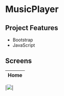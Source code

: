 # MusicPlayer

## Project Features
- Bootstrap
- JavaScript

## Screens

| Home  |
| ----- | 

|<img src="https://github.com/mhmmdpolatt/MusicPlayer/assets/139051546/e69a3265-f411-4380-b80c-b0e8777fe0ec" />|


